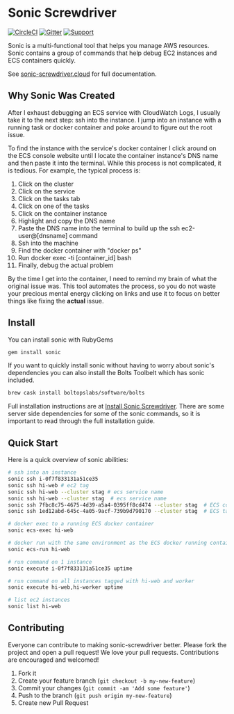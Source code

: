 # Sonic Screwdriver

[![CircleCI](https://circleci.com/gh/boltopslabs/sonic.svg?style=svg)](https://circleci.com/gh/boltopslabs/sonic)
[![Gitter](https://badges.gitter.im/boltopslabs/sonic.svg)](https://gitter.im/boltopslabs/sonic?utm_source=badge&utm_medium=badge&utm_campaign=pr-badge)
[![Support](https://img.shields.io/badge/get-support-blue.svg)](https://boltops.com?utm_source=badge&utm_medium=badge&utm_campaign=sonic)

Sonic is a multi-functional tool that helps you manage AWS resources. Sonic contains a group of commands that help debug EC2 instances and ECS containers quickly.

See [sonic-screwdriver.cloud](http://sonic-screwdriver.cloud) for full documentation.

## Why Sonic Was Created

After I exhaust debugging an ECS service with CloudWatch Logs, I usually take it to the next step: ssh into the instance. I jump into an instance with a running task or docker container and poke around to figure out the root issue.

To find the instance with the service's docker container I click around on the ECS console website until I locate the container instance's DNS name and then paste it into the terminal. While this process is not complicated, it is tedious.  For example, the typical process is:

1. Click on the cluster
2. Click on the service
3. Click on the tasks tab
4. Click on one of the tasks
5. Click on the container instance
6. Highlight and copy the DNS name
7. Paste the DNS name into the terminal to build up the ssh ec2-user@[dnsname] command
8. Ssh into the machine
9. Find the docker container with "docker ps"
10. Run docker exec -ti [container_id] bash
11. Finally, debug the actual problem

By the time I get into the container, I need to remind my brain of what the original issue was.  This tool automates the process, so you do not waste your precious mental energy clicking on links and use it to focus on better things like fixing the **actual** issue.

## Install

You can install sonic with RubyGems

```sh
gem install sonic
```

If you want to quickly install sonic without having to worry about sonic's dependencies you can also install the Bolts Toolbelt which has sonic included.

```sh
brew cask install boltopslabs/software/bolts
```

Full installation instructions are at [Install Sonic Screwdriver](http://sonic-screwdriver.cloud/docs/install/).  There are some server side dependencies for some of the sonic commands, so it is important to read through the full installation guide.

## Quick Start

Here is a quick overview of sonic abilities:

```sh
# ssh into an instance
sonic ssh i-0f7f833131a51ce35
sonic ssh hi-web # ec2 tag
sonic ssh hi-web --cluster stag # ecs service name
sonic ssh hi-web --cluster stag  # ecs service name
sonic ssh 7fbc8c75-4675-4d39-a5a4-0395ff8cd474 --cluster stag  # ECS container id
sonic ssh 1ed12abd-645c-4a05-9acf-739b9d790170 --cluster stag  # ECS task id

# docker exec to a running ECS docker container
sonic ecs-exec hi-web

# docker run with the same environment as the ECS docker running containers
sonic ecs-run hi-web

# run command on 1 instance
sonic execute i-0f7f833131a51ce35 uptime

# run command on all instances tagged with hi-web and worker
sonic execute hi-web,hi-worker uptime

# list ec2 instances
sonic list hi-web
```

## Contributing

Everyone can contribute to making sonic-screwdriver better.  Please fork the project and open a pull request! We love your pull requests. Contributions are encouraged and welcomed!

1. Fork it
2. Create your feature branch (`git checkout -b my-new-feature`)
3. Commit your changes (`git commit -am 'Add some feature'`)
4. Push to the branch (`git push origin my-new-feature`)
5. Create new Pull Request
